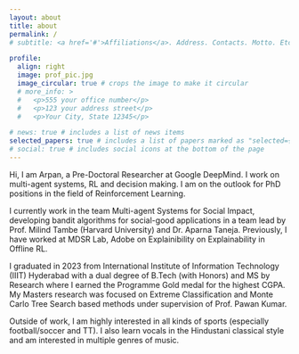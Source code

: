 ```yaml
---
layout: about
title: about
permalink: /
# subtitle: <a href='#'>Affiliations</a>. Address. Contacts. Motto. Etc.

profile:
  align: right
  image: prof_pic.jpg
  image_circular: true # crops the image to make it circular
  # more_info: >
  #   <p>555 your office number</p>
  #   <p>123 your address street</p>
  #   <p>Your City, State 12345</p>

# news: true # includes a list of news items
selected_papers: true # includes a list of papers marked as "selected={true}"
# social: true # includes social icons at the bottom of the page
---
```


Hi, I am Arpan, a Pre-Doctoral Researcher at Google DeepMind. I work on multi-agent systems, RL and decision making. I am on the outlook for PhD positions in the field of Reinforcement Learning. 

I currently work in the team Multi-agent Systems for Social Impact, developing bandit algorithms for social-good applications in a team lead by Prof. Milind Tambe (Harvard University) and Dr. Aparna Taneja. Previously, I have worked at MDSR Lab, Adobe on Explainibility on Explainability in Offline RL. 

I graduated in 2023 from International Institute of Information Technology (IIIT) Hyderabad with a dual degree of B.Tech (with Honors) and MS by Research where I earned the Programme Gold medal for the highest CGPA. My Masters research was focused on Extreme Classification and Monte Carlo Tree Search based methods under supervision of Prof. Pawan Kumar.

Outside of work, I am highly interested in all kinds of sports (especially football/soccer and TT). I also learn vocals in the Hindustani classical style and am interested in multiple genres of music.
